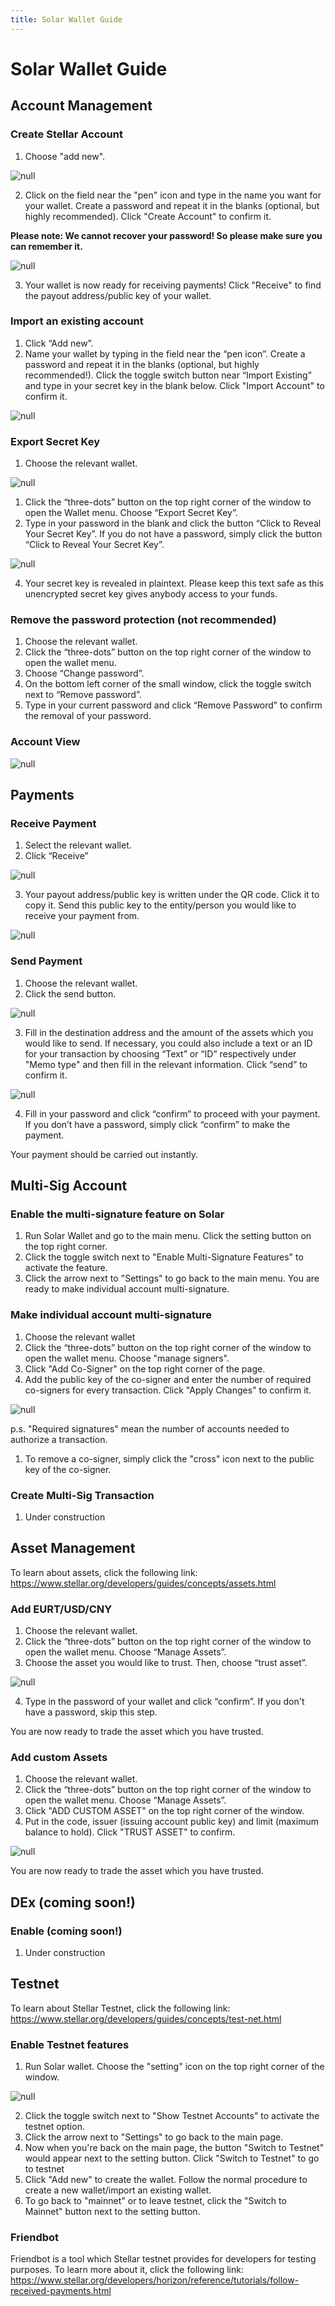```yaml
---
title: Solar Wallet Guide
---
```

# Solar Wallet Guide

## Account Management

### Create Stellar Account

1. Choose "add new".

![null](/images/choose-an-account.png)

2. Click on the field near the "pen" icon and type in the name you want for your wallet. Create a password and repeat it in the blanks (optional, but highly recommended). Click "Create Account" to confirm it.

**Please note: We cannot recover your password! So please make sure you can remember it.**

![null](/images/rename-again.png)

3. Your wallet is now ready for receiving payments! Click "Receive" to find the payout address/public key of your wallet.

### Import an existing account

1. Click “Add new”.
2. Name your wallet by typing in the field near the “pen icon”. Create a password and repeat it in the blanks (optional, but highly recommended!). Click the toggle switch button near “Import Existing” and type in your secret key in the blank below. Click "Import Account" to confirm it.

![null](/images/rename-again.png)

### Export Secret Key

1. Choose the relevant wallet.

![null](/images/screen-shot-2019-02-26-at-13.08.11.png)

1. Click the “three-dots” button on the top right corner of the window to open the Wallet menu. Choose “Export Secret Key”.
2. Type in your password in the blank and click the button “Click to Reveal Your Secret Key”. If you do not have a password, simply click the button “Click to Reveal Your Secret Key”.

![null](/images/mejor.png)

4. Your secret key is revealed in plaintext. Please keep this text safe as this unencrypted secret key gives anybody access to your funds.

### Remove the password protection (not recommended)

1. Choose the relevant wallet.
2. Click the “three-dots” button on the top right corner of the window to open the wallet menu.
3. Choose “Change password”.
4. On the bottom left corner of the small window, click the toggle switch next to “Remove password”.
5. Type in your current password and click “Remove Password” to confirm the removal of your password.

### Account View

![null](/images/with-blurss.png)

## Payments

### Receive Payment

1. Select the relevant wallet.
2. Click “Receive”

![null](/images/screen-shot-2019-02-18-at-10.35.36.png)

3. Your payout address/public key is written under the QR code. Click it to copy it. Send this public key to the entity/person you would like to receive your payment from.

![null](/images/blur-2.png)

### Send Payment

1. Choose the relevant wallet.
2. Click the send button.

![null](/images/screen-shot-2019-02-18-at-10.35.36.png)

3. Fill in the destination address and the amount of the assets which you would like to send. If necessary, you could also include a text or an ID for your transaction by choosing “Text” or “ID” respectively under "Memo type" and then fill in the relevant information. Click “send” to confirm it.

![null](/images/screen-shot-2019-02-26-at-13.00.17.png)

4. Fill in your password and click “confirm” to proceed with your payment. If you don’t have a password, simply click “confirm” to make the payment.

Your payment should be carried out instantly.

## Multi-Sig Account

### Enable the multi-signature feature on Solar

1. Run Solar Wallet and go to the main menu. Click the setting button on the top right corner.
2. Click the toggle switch next to "Enable Multi-Signature Features" to activate the feature.
3. Click the arrow next to "Settings" to go back to the main menu. You are ready to make individual account multi-signature.

### Make individual account multi-signature

1. Choose the relevant wallet
2. Click the “three-dots” button on the top right corner of the window to open the wallet menu. Choose "manage signers".
3. Click "Add Co-Signer" on the top right corner of the page.
4. Add the public key of the co-signer and enter the number of required co-signers for every transaction. Click "Apply Changes" to confirm it.

![null](/images/blue-3.png)

p.s.  "Required signatures" mean the number of accounts needed to authorize a transaction. 

1. To remove a co-signer, simply click the "cross" icon next to the public key of the co-signer.

### Create Multi-Sig Transaction

1. Under construction

## Asset Management

To learn about assets, click the following link:
https://www.stellar.org/developers/guides/concepts/assets.html

### Add EURT/USD/CNY

1. Choose the relevant wallet.
2. Click the “three-dots” button on the top right corner of the window to open the wallet menu.  Choose “Manage Assets”.
3. Choose the asset you would like to trust. Then, choose “trust asset”.

![null](/images/screen-shot-2019-02-26-at-13.05.35.png)

4. Type in the password of your wallet and click “confirm”. If you don't have a password, skip this step.

You are now ready to trade the asset which you have trusted.

### Add custom Assets

1. Choose the relevant wallet.
2. Click the “three-dots” button on the top right corner of the window to open the wallet menu.  Choose “Manage Assets”.
3. Click "ADD CUSTOM ASSET" on the top right corner of the window.
4. Put in the code, issuer (issuing account public key) and limit (maximum balance to hold). Click "TRUST ASSET" to confirm.

![null](/images/screen-shot-2019-02-26-at-09.37.19.png)

You are now ready to trade the asset which you have trusted.

## DEx (coming soon!)

### Enable (coming soon!)

1. Under construction

## Testnet

To learn about Stellar Testnet, click the following link:\
https://www.stellar.org/developers/guides/concepts/test-net.html

### Enable Testnet features

1. Run Solar wallet. Choose the "setting" icon on the top right corner of the window.

![null](/images/setting-buttons.png)

2. Click the toggle switch next to "Show Testnet Accounts" to activate the testnet option.
3. Click the arrow next to "Settings" to go back to the main page.
4. Now when you're back on the main page, the button "Switch to Testnet" would appear next to the setting button. Click "Switch to Testnet" to go to testnet
5. Click "Add new" to create the wallet. Follow the normal procedure to create a new wallet/import an existing wallet.
6. To go back to "mainnet" or to leave testnet, click the "Switch to Mainnet" button next to the setting button.

### Friendbot

Friendbot is a tool which Stellar testnet provides for developers for testing purposes. To learn more about it, click the following link:
https://www.stellar.org/developers/horizon/reference/tutorials/follow-received-payments.html

